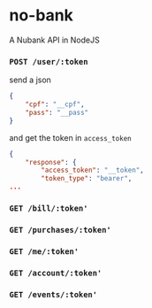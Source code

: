# no-bank
A Nubank API in NodeJS

### `POST /user/:token`
send a json
```json
{
	"cpf": "__cpf",
	"pass": "__pass"
}
```
and get the token in `access_token`
```json
{
    "response": {
        "access_token": "__token",
        "token_type": "bearer",
...        
```

### `GET /bill/:token'`

### `GET /purchases/:token'`

### `GET /me/:token'`

### `GET /account/:token'`

### `GET /events/:token'`

